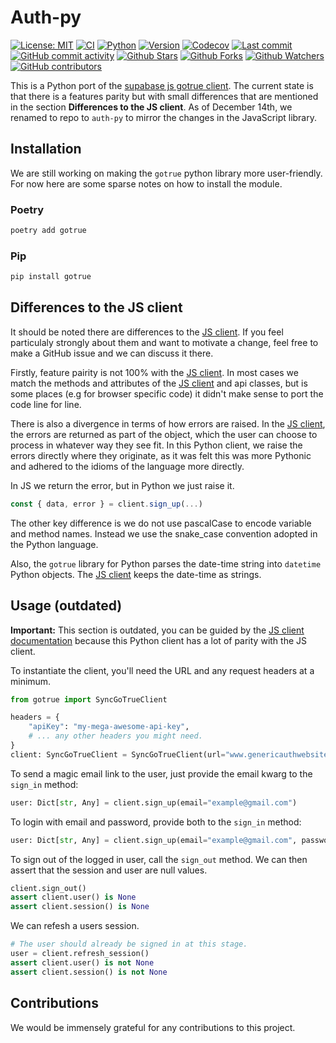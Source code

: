 # Auth-py

[![License: MIT](https://img.shields.io/badge/License-MIT-green.svg?label=license)](https://opensource.org/licenses/MIT)
[![CI](https://github.com/supabase-community/gotrue-py/actions/workflows/ci.yml/badge.svg)](https://github.com/supabase-community/gotrue-py/actions/workflows/ci.yml)
[![Python](https://img.shields.io/pypi/pyversions/gotrue)](https://pypi.org/project/gotrue)
[![Version](https://img.shields.io/pypi/v/gotrue?color=%2334D058)](https://pypi.org/project/gotrue)
[![Codecov](https://codecov.io/gh/supabase-community/gotrue-py/branch/main/graph/badge.svg)](https://codecov.io/gh/supabase-community/gotrue-py)
[![Last commit](https://img.shields.io/github/last-commit/supabase-community/gotrue-py.svg?style=flat)](https://github.com/supabase-community/gotrue-py/commits)
[![GitHub commit activity](https://img.shields.io/github/commit-activity/m/supabase-community/gotrue-py)](https://github.com/supabase-community/gotrue-py/commits)
[![Github Stars](https://img.shields.io/github/stars/supabase-community/gotrue-py?style=flat&logo=github)](https://github.com/supabase-community/gotrue-py/stargazers)
[![Github Forks](https://img.shields.io/github/forks/supabase-community/gotrue-py?style=flat&logo=github)](https://github.com/supabase-community/gotrue-py/network/members)
[![Github Watchers](https://img.shields.io/github/watchers/supabase-community/gotrue-py?style=flat&logo=github)](https://github.com/supabase-community/gotrue-py)
[![GitHub contributors](https://img.shields.io/github/contributors/supabase-community/gotrue-py)](https://github.com/supabase-community/gotrue-py/graphs/contributors)

This is a Python port of the [supabase js gotrue client](https://github.com/supabase/gotrue-js). The current state is that there is a features parity but with small differences that are mentioned in the section **Differences to the JS client**. As of December 14th, we renamed to repo to `auth-py` to mirror the changes in the JavaScript library.

## Installation

We are still working on making the `gotrue` python library more user-friendly. For now here are some sparse notes on how to install the module.

### Poetry

```bash
poetry add gotrue
```

### Pip

```bash
pip install gotrue
```

## Differences to the JS client

It should be noted there are differences to the [JS client](https://github.com/supabase/gotrue-js). If you feel particulaly strongly about them and want to motivate a change, feel free to make a GitHub issue and we can discuss it there.

Firstly, feature pairity is not 100% with the [JS client](https://github.com/supabase/gotrue-js). In most cases we match the methods and attributes of the [JS client](https://github.com/supabase/gotrue-js) and api classes, but is some places (e.g for browser specific code) it didn't make sense to port the code line for line.

There is also a divergence in terms of how errors are raised. In the [JS client](https://github.com/supabase/gotrue-js), the errors are returned as part of the object, which the user can choose to process in whatever way they see fit. In this Python client, we raise the errors directly where they originate, as it was felt this was more Pythonic and adhered to the idioms of the language more directly.

In JS we return the error, but in Python we just raise it.

```js
const { data, error } = client.sign_up(...)
```

The other key difference is we do not use pascalCase to encode variable and method names. Instead we use the snake_case convention adopted in the Python language.

Also, the `gotrue` library for Python parses the date-time string into `datetime` Python objects. The [JS client](https://github.com/supabase/gotrue-js) keeps the date-time as strings.

## Usage (outdated)

**Important:** This section is outdated, you can be guided by the [JS client documentation](https://supabase.github.io/gotrue-js) because this Python client has a lot of parity with the JS client.

To instantiate the client, you'll need the URL and any request headers at a minimum.

```python
from gotrue import SyncGoTrueClient

headers = {
    "apiKey": "my-mega-awesome-api-key",
    # ... any other headers you might need.
}
client: SyncGoTrueClient = SyncGoTrueClient(url="www.genericauthwebsite.com", headers=headers)
```

To send a magic email link to the user, just provide the email kwarg to the `sign_in` method:

```python
user: Dict[str, Any] = client.sign_up(email="example@gmail.com")
```

To login with email and password, provide both to the `sign_in` method:

```python
user: Dict[str, Any] = client.sign_up(email="example@gmail.com", password="*********")
```

To sign out of the logged in user, call the `sign_out` method. We can then assert that the session and user are null values.

```python
client.sign_out()
assert client.user() is None
assert client.session() is None
```

We can refesh a users session.

```python
# The user should already be signed in at this stage.
user = client.refresh_session()
assert client.user() is not None
assert client.session() is not None
```

## Contributions

We would be immensely grateful for any contributions to this project. 
